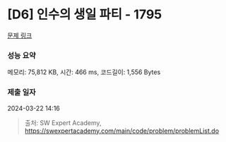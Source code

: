 # [D6] 인수의 생일 파티 - 1795 

[문제 링크](https://swexpertacademy.com/main/code/problem/problemDetail.do?contestProbId=AV4xuqCqBeUDFAUx) 

### 성능 요약

메모리: 75,812 KB, 시간: 466 ms, 코드길이: 1,556 Bytes

### 제출 일자

2024-03-22 14:16



> 출처: SW Expert Academy, https://swexpertacademy.com/main/code/problem/problemList.do